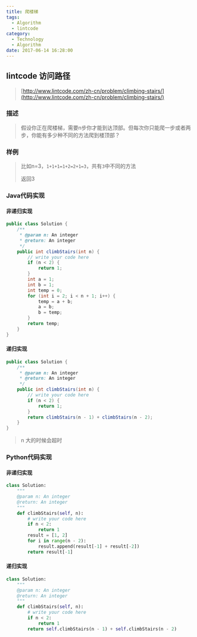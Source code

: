```yaml
---
title: 爬楼梯
tags:
  - Algorithm
  - lintcode
category:
  - Technology
  - Algorithm
date: 2017-06-14 16:28:00
---
```



## lintcode 访问路径

> [http://www.lintcode.com/zh-cn/problem/climbing-stairs/](http://www.lintcode.com/zh-cn/problem/climbing-stairs/)

### 描述

> 假设你正在爬楼梯，需要n步你才能到达顶部。但每次你只能爬一步或者两步，你能有多少种不同的方法爬到楼顶部？

### 样例

> 比如n=3，`1+1+1=1+2=2+1=3`，共有`3`中不同的方法
> 
> 返回3

<!-- more -->

### Java代码实现

#### 非递归实现

```java
public class Solution {
    /**
     * @param n: An integer
     * @return: An integer
     */
    public int climbStairs(int n) {
        // write your code here
        if (n < 2) {
            return 1;
        }
        int a = 1;
        int b = 1;
        int temp = 0;
        for (int i = 2; i < n + 1; i++) {
            temp = a + b;
            a = b;
            b = temp;
        }
        return temp;
    }
}
```

#### 递归实现

```java
public class Solution {
    /**
     * @param n: An integer
     * @return: An integer
     */
    public int climbStairs(int n) {
        // write your code here
        if (n < 2) {
            return 1;
        }
        return climbStairs(n - 1) + climbStairs(n - 2);
    }
}
```
> n 大的时候会超时

### Python代码实现

#### 非递归实现

```python
class Solution:
    """
    @param n: An integer
    @return: An integer
    """
    def climbStairs(self, n):
        # write your code here
        if n < 2:
            return 1
        result = [1, 2]
        for i in range(n - 2):
            result.append(result[-1] + result[-2])
        return result[-1]
```

#### 递归实现

```python
class Solution:
    """
    @param n: An integer
    @return: An integer
    """
    def climbStairs(self, n):
        # write your code here
        if n < 2:
            return 1
        return self.climbStairs(n - 1) + self.climbStairs(n - 2)
```